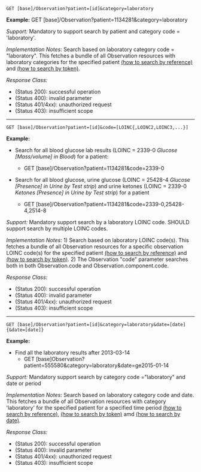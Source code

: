 
`GET [base]/Observation?patient=[id]&category=laboratory`

**Example:** GET [base]/Observation?patient=1134281&category=laboratory

*Support:* Mandatory to support search by patient and category code = 'laboratory'.

*Implementation Notes:* Search based on laboratory category code = "laboratory". This fetches a bundle of all Observation resources with laboratory categories for the specified patient [(how to search by reference)] and [(how to search by token)].



*Response Class:*

-   (Status 200): successful operation
-   (Status 400): invalid parameter
-   (Status 401/4xx): unauthorized request
-   (Status 403): insufficient scope

-----------

`GET [base]/Observation?patient=[id]&code=[LOINC{,LOINC2,LOINC3,...}]`


**Example:**

- Search for all blood glucose lab results (LOINC = 2339-0 *Glucose [Mass/volume] in Blood*) for a patient:
  - GET [base]/Observation?patient=1134281&code=2339-0


- Search for all blood glucose, urine glucose (LOINC = 25428-4 *Glucose [Presence] in Urine by Test strip*) and urine ketones (LOINC = 2339-0 *Ketones [Presence] in Urine by Test strip*) for a patient
  - GET [base]/Observation?patient=1134281&code=2339-0,25428-4,2514-8

*Support:* Mandatory support search by a laboratory LOINC code. SHOULD support search by multiple LOINC codes.

*Implementation Notes:* 1) Search based on laboratory LOINC code(s). This fetches a bundle of all Observation resources for a specific observation LOINC code(s) for the specified patient  [(how to search by reference)] and [(how to search by token)].   2) The Observation "code" parameter searches both in both Observation.code and Observation.component.code.

*Response Class:*

-   (Status 200): successful operation
-   (Status 400): invalid parameter
-   (Status 401/4xx): unauthorized request
-   (Status 403): insufficient scope

-----------

`GET [base]/Observation?patient=[id]&category=laboratory&date=[date]{&date=[date]}`

**Example:**

- Find all the laboratory results after 2013-03-14
  - GET [base]Observation?patient=555580&category=laboratory&date=ge2015-01-14

*Support:*  Mandatory support search by category code ="laboratory" and date or period

*Implementation Notes:*  Search based on laboratory category code and date. This fetches a bundle of all Observation resources with category 'laboratory' for the specified patient for a specified time period  [(how to search by reference)], [(how to search by token)] amd [(how to search by date)].

*Response Class:*

-   (Status 200): successful operation
-   (Status 400): invalid parameter
-   (Status 401/4xx): unauthorized request
-   (Status 403): insufficient scope

  [(how to search by reference)]: http://build.fhir.org/search.html#reference
  [(how to search by token)]: http://build.fhir.org/search.html#token
  [Composite Search Parameters]: http://build.fhir.org/search.html#combining
  [(how to search by date)]: http://build.fhir.org/search.html#date
